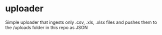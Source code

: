 # uploader

Simple uploader that ingests only .csv, .xls, .xlsx files and pushes them to the /uploads folder in this repo as JSON
